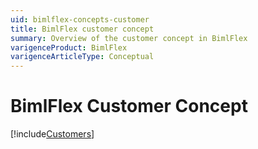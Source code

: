 ```yaml
---
uid: bimlflex-concepts-customer
title: BimlFlex customer concept
summary: Overview of the customer concept in BimlFlex
varigenceProduct: BimlFlex
varigenceArticleType: Conceptual
---
```

# BimlFlex Customer Concept

[!include[Customers](_incl-header-customer.md)]

